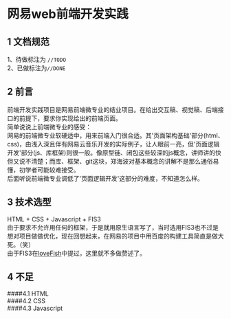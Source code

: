 # 网易web前端开发实践
## 1 文档规范
1、待做标注为 `//TODO`<br/>
2、已做标注为`//DONE`
## 2 前言
前端开发实践项目是网易前端微专业的结业项目。在给出交互稿、视觉稿、后端接口的前提下，要求你实现给出的前端页面。<br/>
简单说说上前端微专业的感受：<br/>
网易的前端微专业软硬适中，用来前端入门很合适。其'页面架构基础'部分(html、css)，由浅入深且伴有网易云音乐开发的实际例子，让人眼前一亮，但'页面逻辑开发'部分(js、库框架)则很一般。像原型链、闭包这些较深的js概念，讲师讲的快但又说不清楚；而库、框架、git这块，郑海波对基本概念的讲解不是那么通俗易懂，初学者可能较难接受。<br/>
后面听说前端微专业调低了'页面逻辑开发'这部分的难度，不知道怎么样。<br/>
## 3 技术选型
HTML + CSS + Javascript + FIS3<br/>
由于要求不允许用任何的框架，于是就用原生语言写了，当时选用FIS3也不过是想对项目做做优化，现在回想起来，在网易的项目中用百度的构建工具简直是做大死。（笑）
<br/>
由于FIS3在[loveFish](https://github.com/Sy-52/LoveFish)中提过，这里就不多做赘述了。
## 4  不足
####4.1 HTML
<br/>
####4.2 CSS
<br/>
####4.3 Javascript
<br/>
